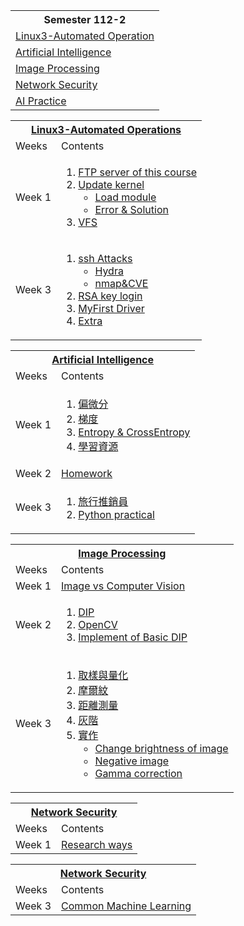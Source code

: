 <table>
  <tr>
    <th>Semester 112-2</th>
  </tr>
  <tr>
    <td><a href="#Linux3">Linux3-Automated Operation</td>
  </tr>
  <tr>
    <td><a href="#AI">Artificial Intelligence</td>
  </tr>
  <tr>
    <td><a href="#IMG">Image Processing</td>
  </tr>
  <tr>
    <td><a href="#NetworkSecurity">Network Security</td>
  </tr>
  <tr>
  <td><a href="">AI Practice</td>
</tr>
</table>


<table>
  <tr>
    <th colspan="2"><a href="./Linux3-Automated_Operation/" id="Linux3">Linux3-Automated Operations</th>
  </tr>
  <tr>
    <td>Weeks</td>
    <td>Contents</td>
  </tr>
  <tr>
    <td> Week 1</td>
    <td>
        <ol>
            <li><a href="./Linux3-Automated_Operation/Week1/README.md#ftp-server-of-this-course">FTP server of this course</li>
            <li><a href="./Linux3-Automated_Operation/Week1/README.md#update-kernel">Update kernel
                <ul>
                    <li>
                        <a href="./Linux3-Automated_Operation/Week1/README.md#remove--load-module">Load module
                    </li>
                    <li>
                        <a href="./Linux3-Automated_Operation/Week1/README.md#errors">Error & Solution
                    </li>
                </ul></li>
            <li><a href="./Linux3-Automated_Operation/Week1/README.md#vfs">VFS</li>
        </ol>
    </td>
  </tr>
  <tr>
  <td>Week 3</td>
  <td><ol>
        <li><a href="./Linux3-Automated_Operation/Week3/README.md#ssh-attack">ssh Attacks
          <ul>
            <li><a href="./Linux3-Automated_Operation/Week3/README.md#through-hydra">Hydra</li>
            <li><a href="./Linux3-Automated_Operation/Week3/README.md#through-nmap--cve">nmap&CVE</li>
            </ul>
        </li>
        <li><a href="./Linux3-Automated_Operation/Week3/README.md#rsa-key-login">RSA key login</li>
        <li><a href="./Linux3-Automated_Operation/Week3/README.md#myfirst-driver">MyFirst Driver</li>
        <li><a href="./Linux3-Automated_Operation/Week3/README.md#extra">Extra</li>
  </ol></td>
  </tr>
</table>

<table>
  <tr>
    <th colspan="2"><a href="./Artificial_Intelligence/" id="AI">Artificial Intelligence</th>
  </tr>
  <tr>
    <td>Weeks</td>
    <td>Contents</td>
  </tr>
  <tr>
    <td>Week 1</td>
    <td>
        <ol>
            <li><a href="./Artificial_Intelligence/Week1/README.md#偏微分">偏微分</li>
            <li><a href="./Artificial_Intelligence/Week1/README.md#梯度">梯度</li>
            <li><a href="./Artificial_Intelligence/Week1/README.md#entropy--crossentropy">Entropy & CrossEntropy</li>
            <li><a href="./Artificial_Intelligence/Week1/README.md#學習資源">學習資源</li>
        </ol>
    </td>
  </tr>
  <tr>
    <td>Week 2</td>
    <td><a href="https://github.com/weixiang0470/ai112b/tree/master/Homework/W2">Homework</td>
  </tr>
  <tr>
    <td>Week 3</td>
    <td>
    <ol>
      <li><a href="./Artificial_Intelligence/Week3/README.md#旅行推銷員">旅行推銷員</li>
      <li><a href="https://github.com/weixiang0470/ai112b/tree/master/Homework/W3">Python practical</li>
      </ol>
    </td>
  </tr>
</table>

<table>
  <tr>
    <th colspan="2"><a href="./Image_Processing/" id="IMG">Image Processing</th>
  </tr>
  <tr>
    <td>Weeks</td>
    <td>Contents</td>
  </tr>
  <tr>
    <td> Week 1</td>
    <td><a href="./Image_Processing/Week1/README.md#image-vs-computer-vision">Image vs Computer Vision</td>
  </tr>
  <tr>
    <td>Week 2</td>
    <td>
    <ol>
      <li><a href="./Image_Processing/Week2/README.md#dip">DIP</li>
      <li><a href="./Image_Processing/Week2/README.md#opencv">OpenCV</li>
      <li><a href="./Image_Processing/Implementation.md#basic-dip">Implement of Basic DIP</li>
    </ol>
    </td>
  </tr>
  <tr>
  <td>Week 3</td>
  <td><ol>
    <li><a href="./Image_Processing/Week3/README.md#取樣與量化">取樣與量化</li>
    <li><a href="./Image_Processing/Week3/README.md#摩爾紋">摩爾紋</li>
    <li><a href="./Image_Processing/Week3/README.md#距離測量">距離測量</li>
    <li><a href="./Image_Processing/Week3/README.md#灰階">灰階</li>
    <li><a href="./Image_Processing/Implementation.md#week-3">實作
      <ul>
        <li><a href="./Image_Processing/Implementation.md#changing-brightness-of-image">Change brightness of image</li>
        <li><a href="./Image_Processing/Implementation.md#negative-image">Negative image</li>
        <li><a href="./Image_Processing/Implementation.md#gamma-correction">Gamma correction</li>
      </ul>
    </li>
  </ol>
  </td>
  </tr>
</table>

<table>
  <tr>
    <th colspan="2"><a href="./Network_Security/" id="NetworkSecurity">Network Security</th>
  </tr>
  <tr>
    <td>Weeks</td>
    <td>Contents</td>
  </tr>
  <tr>
    <td>Week 1</td>
    <td><a href="./Network_Security/Week1/README.md#research-ways">Research ways</td>
  </tr>
</table>

<table>
  <tr>
    <th colspan="2"><a href="./AI_Practice/" id="AI_Practice">Network Security</th>
  </tr>
  <tr>
    <td>Weeks</td>
    <td>Contents</td>
  </tr>
  <tr>
    <td> Week 3</td>
    <td><a href="./AI_Practice/Week3/README.md#common-machine-learning">Common Machine Learning</td>
  </tr>
</table>